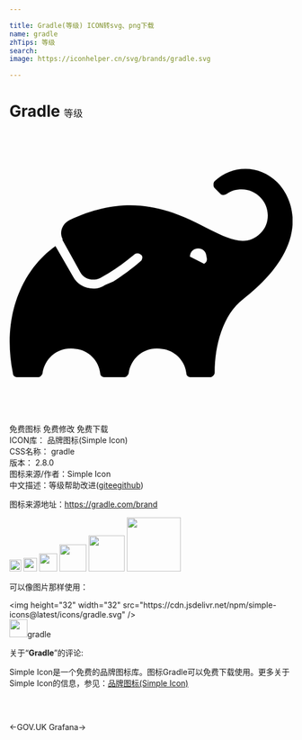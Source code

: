 ```yaml
---

title: Gradle(等级) ICON转svg、png下载
name: gradle
zhTips: 等级
search: 
image: https://iconhelper.cn/svg/brands/gradle.svg

---
```


# Gradle  <small style="font-size: 60%;font-weight: 100">等级</small>

<div id="svg" class="svg-wrap">
<svg role="img" viewBox="0 0 24 24" xmlns="http://www.w3.org/2000/svg"><title>Gradle icon</title><path d="M22.7 4.3c-1.5-1.5-3.8-1.5-5.3-.1-.1.1-.1.2-.1.3 0 .1 0 .2.1.3l.5.5c.1.1.3.1.5 0 .4-.3.8-.4 1.3-.4 1.2 0 2.2 1 2.2 2.2 0 .6-.2 1.1-.6 1.5-3 3-7.1-5.4-16.2-1.1-.6.3-.9 1-.6 1.6v.1L6 11.9c.3.6 1.1.8 1.7.5l.7-.4c.8-.5 1.5-1 2.2-1.6.1-.1.4-.1.5 0 .2.1.2.3.1.5l-.1.1c-.7.6-1.5 1.2-2.3 1.7l-.7.3c-.3.2-.6.3-1 .3-.7 0-1.4-.4-1.7-1L3.9 9.7c-2.8 2-4.6 5.9-3.6 10.8 0 .2.2.3.4.3h1.7c.2 0 .3-.1.4-.3.2-1.4 1.4-2.3 2.8-2.1 1.1.1 2 1 2.1 2.1 0 .2.2.3.4.3h1.6c.2 0 .3-.1.4-.3.2-1.4 1.4-2.3 2.8-2.1 1.1.1 2 1 2.1 2.1 0 .2.2.3.4.3H17c.2 0 .4-.2.4-.4 0-2.3.7-4.9 2.4-6.2 5.9-4.6 4.3-8.5 2.9-9.9zm-6.2 6.9l-1.2-.6c0-.4.3-.7.7-.7.4 0 .7.3.7.7.1.3 0 .5-.2.6z"/></svg>
</div>
<detail full-name='gradle'></detail>

<div class="detail-page">
<p>
<span><span class="badge-success badge">免费图标</span> <span class="badge-success badge">免费修改</span>  <span class="badge-success badge">免费下载</span> </span>
<br/>
<span>
ICON库：
<span class="badge-secondary badge">品牌图标(Simple Icon)</span> 
</span>
<br/>
<span>
CSS名称：
<span class="badge-secondary badge">gradle</span> 
</span>

<br/>
<span>
版本：
<span class="badge-secondary badge">2.8.0</span> 
</span>
<br/>
<span>图标来源/作者：<span class="badge-light badge">Simple Icon</span></span> 
<br/>
<span class="zh-detail">中文描述：<span class="badge-primary badge">等级</span><span class="help-link"><span>帮助改进</span>(<a href="https://gitee.com/liuwave/icon-helper/edit/master/json/brands/gradle.json" target="_blank" rel="noopener noreferrer">gitee</a><a href="https://github.com/liuwave/icon-helper/edit/master/json/brands/gradle.json" target="_blank" rel="noopener noreferrer">github</a></span>)</span><br/>
</p>
</div><div class="description description alert alert-light"><p>图标来源地址：<a href="https://gradle.com/brand" target="_blank" rel="noopener noreferrer">https://gradle.com/brand</a></p></div>
<div class="alert alert-dark">
<img height="21" width="21" src="https://cdn.jsdelivr.net/npm/simple-icons@latest/icons/gradle.svg" />
<img height="24" width="24" src="https://cdn.jsdelivr.net/npm/simple-icons@latest/icons/gradle.svg" />
<img height="32" width="32" src="https://cdn.jsdelivr.net/npm/simple-icons@latest/icons/gradle.svg" />
<img height="48" width="48" src="https://cdn.jsdelivr.net/npm/simple-icons@latest/icons/gradle.svg" />
<img height="64" width="64" src="https://cdn.jsdelivr.net/npm/simple-icons@latest/icons/gradle.svg" />
<img height="96" width="96" src="https://cdn.jsdelivr.net/npm/simple-icons@latest/icons/gradle.svg" />

</div>
<div>
  <p>可以像图片那样使用：    
  </p>
  <div class="alert alert-primary" style="font-size: 14px">
    &lt;img height="32" width="32" src="https://cdn.jsdelivr.net/npm/simple-icons@latest/icons/gradle.svg" /&gt;
    <copy-btn content='<img height="32" width="32" src="https://cdn.jsdelivr.net/npm/simple-icons@latest/icons/gradle.svg" />'></copy-btn>
  </div>
  <div class="alert alert-secondary">
    <img height="32" width="32" src="https://cdn.jsdelivr.net/npm/simple-icons@latest/icons/gradle.svg" />gradle
    <copy-btn content="gradle" btn-title="复制图标名称"></copy-btn>
  </div>
</div>
<div class="icon-detail__container">
<p>关于“<b>Gradle</b>”的评论:</p>
</div>
<Vssue title="关于“Gradle”的评论" />
<div><p>Simple Icon是一个免费的品牌图标库。图标Gradle可以免费下载使用。更多关于  Simple Icon的信息，参见：<a target="_blank" href="https://iconhelper.cn/brands.html">品牌图标(Simple Icon)</a>
</p></div>


<div style="padding:2rem 0 " class="page-nav"><p class="inner"><span class="prev">←<router-link to="/icon/gov-uk.html">GOV.UK</router-link></span> <span class="next"><router-link to="/icon/grafana.html">Grafana</router-link>→</span></p></div>
